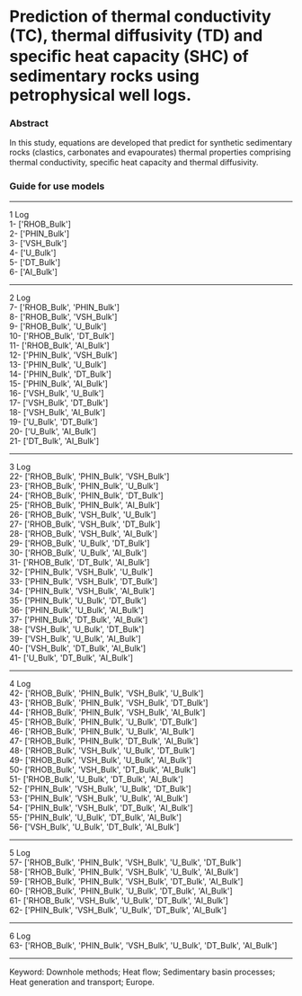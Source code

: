 # Prediction of thermal conductivity (TC), thermal diffusivity (TD) and speciﬁc heat capacity (SHC) of sedimentary rocks using petrophysical well logs.
### Abstract <br />
In this study, equations are developed that predict for synthetic sedimentary rocks (clastics,
carbonates and evapourates) thermal properties comprising thermal conductivity, speciﬁc heat
capacity and thermal diffusivity.

### Guide for use models <br />
<hr />
1 Log <br />
1-  ['RHOB_Bulk'] <br />
2-  ['PHIN_Bulk'] <br />
3-  ['VSH_Bulk']<br />
4-  ['U_Bulk'] <br />
5-  ['DT_Bulk'] <br />
6-  ['AI_Bulk'] <br />
<hr />
2 Log <br />
7-  ['RHOB_Bulk', 'PHIN_Bulk'] <br />
8-  ['RHOB_Bulk', 'VSH_Bulk'] <br />
9-  ['RHOB_Bulk', 'U_Bulk'] <br />
10- ['RHOB_Bulk', 'DT_Bulk'] <br />
11- ['RHOB_Bulk', 'AI_Bulk'] <br />
12- ['PHIN_Bulk', 'VSH_Bulk'] <br />
13- ['PHIN_Bulk', 'U_Bulk'] <br />
14- ['PHIN_Bulk', 'DT_Bulk'] <br />
15- ['PHIN_Bulk', 'AI_Bulk'] <br />
16- ['VSH_Bulk', 'U_Bulk'] <br />
17- ['VSH_Bulk', 'DT_Bulk'] <br />
18- ['VSH_Bulk', 'AI_Bulk'] <br />
19- ['U_Bulk', 'DT_Bulk'] <br />
20- ['U_Bulk', 'AI_Bulk'] <br />
21- ['DT_Bulk', 'AI_Bulk'] <br />
<hr />
3 Log <br />
22- ['RHOB_Bulk', 'PHIN_Bulk', 'VSH_Bulk'] <br />
23- ['RHOB_Bulk', 'PHIN_Bulk', 'U_Bulk'] <br />
24- ['RHOB_Bulk', 'PHIN_Bulk', 'DT_Bulk'] <br />
25- ['RHOB_Bulk', 'PHIN_Bulk', 'AI_Bulk'] <br />
26- ['RHOB_Bulk', 'VSH_Bulk', 'U_Bulk'] <br />
27- ['RHOB_Bulk', 'VSH_Bulk', 'DT_Bulk'] <br />
28- ['RHOB_Bulk', 'VSH_Bulk', 'AI_Bulk'] <br />
29- ['RHOB_Bulk', 'U_Bulk', 'DT_Bulk'] <br />
30- ['RHOB_Bulk', 'U_Bulk', 'AI_Bulk'] <br />
31- ['RHOB_Bulk', 'DT_Bulk', 'AI_Bulk'] <br />
32- ['PHIN_Bulk', 'VSH_Bulk', 'U_Bulk'] <br />
33- ['PHIN_Bulk', 'VSH_Bulk', 'DT_Bulk'] <br />
34- ['PHIN_Bulk', 'VSH_Bulk', 'AI_Bulk'] <br />
35- ['PHIN_Bulk', 'U_Bulk', 'DT_Bulk'] <br />
36- ['PHIN_Bulk', 'U_Bulk', 'AI_Bulk'] <br />
37- ['PHIN_Bulk', 'DT_Bulk', 'AI_Bulk'] <br />
38- ['VSH_Bulk', 'U_Bulk', 'DT_Bulk'] <br />
39- ['VSH_Bulk', 'U_Bulk', 'AI_Bulk'] <br />
40- ['VSH_Bulk', 'DT_Bulk', 'AI_Bulk'] <br />
41- ['U_Bulk', 'DT_Bulk', 'AI_Bulk'] <br />
<hr />
4 Log <br />
42- ['RHOB_Bulk', 'PHIN_Bulk', 'VSH_Bulk', 'U_Bulk'] <br />
43- ['RHOB_Bulk', 'PHIN_Bulk', 'VSH_Bulk', 'DT_Bulk'] <br />
44- ['RHOB_Bulk', 'PHIN_Bulk', 'VSH_Bulk', 'AI_Bulk'] <br />
45- ['RHOB_Bulk', 'PHIN_Bulk', 'U_Bulk', 'DT_Bulk'] <br />
46- ['RHOB_Bulk', 'PHIN_Bulk', 'U_Bulk', 'AI_Bulk'] <br />
47- ['RHOB_Bulk', 'PHIN_Bulk', 'DT_Bulk', 'AI_Bulk'] <br />
48- ['RHOB_Bulk', 'VSH_Bulk', 'U_Bulk', 'DT_Bulk'] <br />
49- ['RHOB_Bulk', 'VSH_Bulk', 'U_Bulk', 'AI_Bulk'] <br />
50- ['RHOB_Bulk', 'VSH_Bulk', 'DT_Bulk', 'AI_Bulk'] <br />
51- ['RHOB_Bulk', 'U_Bulk', 'DT_Bulk', 'AI_Bulk'] <br />
52- ['PHIN_Bulk', 'VSH_Bulk', 'U_Bulk', 'DT_Bulk'] <br />
53- ['PHIN_Bulk', 'VSH_Bulk', 'U_Bulk', 'AI_Bulk'] <br />
54- ['PHIN_Bulk', 'VSH_Bulk', 'DT_Bulk', 'AI_Bulk'] <br />
55- ['PHIN_Bulk', 'U_Bulk', 'DT_Bulk', 'AI_Bulk'] <br />
56- ['VSH_Bulk', 'U_Bulk', 'DT_Bulk', 'AI_Bulk'] <br />
<hr />
5 Log <br />
57- ['RHOB_Bulk', 'PHIN_Bulk', 'VSH_Bulk', 'U_Bulk', 'DT_Bulk'] <br />
58- ['RHOB_Bulk', 'PHIN_Bulk', 'VSH_Bulk', 'U_Bulk', 'AI_Bulk'] <br />
59- ['RHOB_Bulk', 'PHIN_Bulk', 'VSH_Bulk', 'DT_Bulk', 'AI_Bulk'] <br />
60- ['RHOB_Bulk', 'PHIN_Bulk', 'U_Bulk', 'DT_Bulk', 'AI_Bulk'] <br />
61- ['RHOB_Bulk', 'VSH_Bulk', 'U_Bulk', 'DT_Bulk', 'AI_Bulk'] <br />
62- ['PHIN_Bulk', 'VSH_Bulk', 'U_Bulk', 'DT_Bulk', 'AI_Bulk'] <br />
<hr />
6 Log <br />
63- ['RHOB_Bulk', 'PHIN_Bulk', 'VSH_Bulk', 'U_Bulk', 'DT_Bulk', 'AI_Bulk'] <br />
<hr />

Keyword: Downhole methods; Heat ﬂow; Sedimentary basin processes; Heat generation and transport; Europe. 

